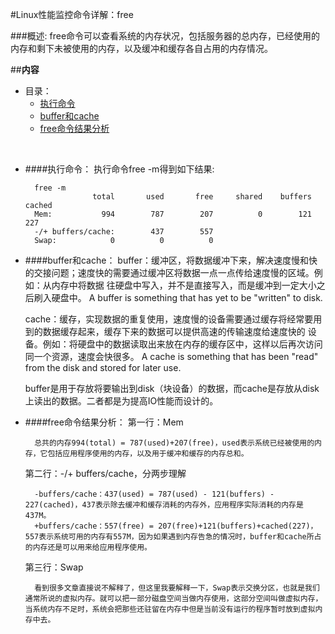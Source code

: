 #Linux性能监控命令详解：free

###概述:
free命令可以查看系统的内存状况，包括服务器的总内存，已经使用的内存和剩下未被使用的内存，以及缓冲和缓存各自占用的内存情况。


##**内容**

* 目录：
    * [执行命令](#user-content-执行命令)
    * [buffer和cache](#user-content-buffer和cache)
    * [free命令结果分析](#user-content-free命令结果分析)

<br>


* ####执行命令：
    执行命令free -m得到如下结果:

    
        free -m
                     total       used       free     shared    buffers     cached
        Mem:           994        787        207          0        121        227
        -/+ buffers/cache:        437        557
        Swap:            0          0          0


* ####buffer和cache：
    buffer：缓冲区，将数据缓冲下来，解决速度慢和快的交接问题；速度快的需要通过缓冲区将数据一点一点传给速度慢的区域。例如：从内存中将数据   往硬盘中写入，并不是直接写入，而是缓冲到一定大小之后刷入硬盘中。
    A buffer is something that has yet to be "written" to disk.

    cache：缓存，实现数据的重复使用，速度慢的设备需要通过缓存将经常要用到的数据缓存起来，缓存下来的数据可以提供高速的传输速度给速度快的    设备。例如：将硬盘中的数据读取出来放在内存的缓存区中，这样以后再次访问同一个资源，速度会快很多。
    A cache is something that has been "read" from the disk and stored for later use.

    buffer是用于存放将要输出到disk（块设备）的数据，而cache是存放从disk上读出的数据。二者都是为提高IO性能而设计的。


* ####free命令结果分析：
    第一行：Mem

        总共的内存994(total) = 787(used)+207(free)，used表示系统已经被使用的内存，它包括应用程序使用的内存，以及用于缓冲和缓存的内存总和。

    第二行：-/+ buffers/cache，分两步理解

        -buffers/cache：437(used) = 787(used) - 121(buffers) - 227(cached)，437表示除去缓冲和缓存消耗的内存外，应用程序实际消耗的内存是437M。
        +buffers/cache：557(free) = 207(free)+121(buffers)+cached(227)，557表示系统可用的内存有557M，因为如果遇到内存告急的情况时，buffer和cache所占的内存还是可以用来给应用程序使用。
    
    第三行：Swap

        看到很多文章直接说不解释了，但这里我要解释一下，Swap表示交换分区，也就是我们通常所说的虚拟内存。就可以把一部分磁盘空间当做内存使用，这部分空间叫做虚拟内存，当系统内存不足时，系统会把那些还驻留在内存中但是当前没有运行的程序暂时放到虚拟内存中去。

